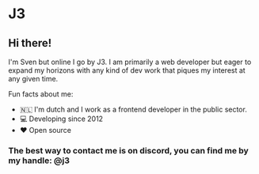 # J3

## Hi there!
I'm Sven but online I go by J3. I am primarily a web developer but eager to expand my horizons with any kind of dev work that piques my interest at any given time.

Fun facts about me:

- 🇳🇱 I'm dutch and I work as a frontend developer in the public sector.
- 💻 Developing since 2012
- ❤️ Open source

### The best way to contact me is on discord, you can find me by my handle: @j3
